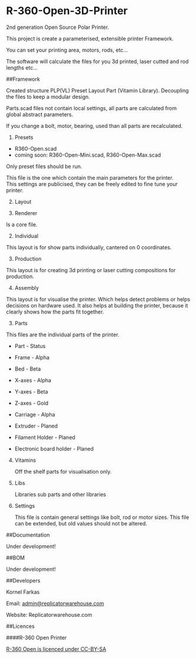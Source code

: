 R-360-Open-3D-Printer
=====================

2nd generation Open Source Polar Printer. 

This project is create a parameterised, extensible printer Framework.

You can set your printing area, motors, rods, etc...

The software will calculate the files for you 3d printed, laser cutted and rod lengths etc...

##Framework

Created structure PLP(VL) Preset Layout Part (Vitamin Library).
Decoupling the files to keep a modular design.

Parts.scad files not contain local settings, all parts are calculated from global abstract parameters.

If you change a bolt, motor, bearing, used than all parts are recalculated.


1. Presets
  * R360-Open.scad
  * coming soon: R360-Open-Mini.scad, R360-Open-Max.scad  

   Only preset files should be run.  

   This file is the one which contain the main parameters for the printer.  
   This settings are publicised, they can be freely edited to fine tune your printer.  

2. Layout
  
  1. Renderer  

  Is a core file.  

  2. Individual

  This layout is for show parts individually, cantered on 0 coordinates.  

  3. Production

  This layout is for creating 3d printing or laser cutting compositions for production.  

  4. Assembly

  This layout is for visualise the printer. Which helps detect problems or helps decisions on hardware used.
  It also helps at building the printer, because it clearly shows how the parts fit together.

3. Parts
  
  This files are the individual parts of the printer.  

  * Part - Status

  * Frame - Alpha
  * Bed - Beta
  * X-axes - Alpha
  * Y-axes - Beta
  * Z-axes - Gold
  * Carriage - Alpha
  * Extruder - Planed

  * Filament Holder - Planed
  * Electronic board holder - Planed

4. Vitamins  
	
	Off the shelf parts for visualisation only.

5. Libs  
	
	Libraries sub parts and other libraries

6. Settings

	This file is contain general settings like bolt, rod or motor sizes.
	This file can be extended, but old values should not be altered.


##Documentation

Under development!

##BOM

Under development!

##Developers

Kornel Farkas 

Email: admin@replicatorwarehouse.com 

Website: Replicatorwarehouse.com

##Licences

####R-360 Open Printer 

[R-360 Open is licenced under CC-BY-SA](http://creativecommons.org/licenses/by-sa/3.0/)